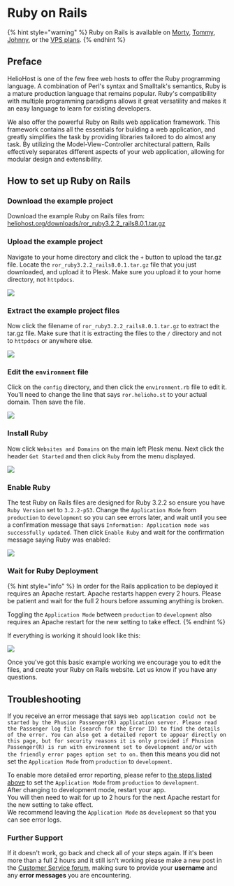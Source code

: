 # Ruby on Rails

{% hint style="warning" %}
Ruby on Rails is available on [Morty](../servers/virtual/morty.md), [Tommy](../servers/virtual/tommy.md), [Johnny](../servers/virtual/johnny.md), or the [VPS plans](https://heliohost.org/vps/).
{% endhint %}

## Preface

HelioHost is one of the few free web hosts to offer the Ruby programming language. A combination of Perl's syntax and Smalltalk's semantics, Ruby is a mature production language that remains popular. Ruby's compatibility with multiple programming paradigms allows it great versatility and makes it an easy language to learn for existing developers.

We also offer the powerful Ruby on Rails web application framework. This framework contains all the essentials for building a web application, and greatly simplifies the task by providing libraries tailored to do almost any task. By utilizing the Model-View-Controller architectural pattern, Rails effectively separates different aspects of your web application, allowing for modular design and extensibility.

## How to set up Ruby on Rails

### Download the example project

Download the example Ruby on Rails files from: [heliohost.org/downloads/ror_ruby3.2.2_rails8.0.1.tar.gz](https://heliohost.org/downloads/ror_ruby3.2.2_rails8.0.1.tar.gz)

### Upload the example project

Navigate to your home directory and click the `+` button to upload the tar.gz file. Locate the `ror_ruby3.2.2_rails8.0.1.tar.gz` file that you just downloaded, and upload it to Plesk. Make sure you upload it to your home directory, not `httpdocs`.

![](../.gitbook/assets/ror_upload.png)

### Extract the example project files

Now click the filename of `ror_ruby3.2.2_rails8.0.1.tar.gz` to extract the tar.gz file. Make sure that it is extracting the files to the `/` directory and not to `httpdocs` or anywhere else.

![](../.gitbook/assets/ror_extract.png)

### Edit the `environment` file

Click on the `config` directory, and then click the `environment.rb` file to edit it. You'll need to change the line that says `ror.helioho.st` to your actual domain. Then save the file.

![](../.gitbook/assets/ror_domain.png)

### Install Ruby

Now click `Websites and Domains` on the main left Plesk menu. Next click the header `Get Started` and then click `Ruby` from the menu displayed. 

![](../.gitbook/assets/ror_ruby.png)

### Enable Ruby

The test Ruby on Rails files are designed for Ruby 3.2.2 so ensure you have `Ruby Version` set to `3.2.2-p53`. Change the `Application Mode` from `production` to `development` so you can see errors later, and wait until you see a confirmation message that says `Information: Application mode was successfully updated`. Then click `Enable Ruby` and wait for the confirmation message saying Ruby was enabled:

![](../.gitbook/assets/ror_enable.png)

### Wait for Ruby Deployment

{% hint style="info" %}
In order for the Rails application to be deployed it requires an Apache restart. Apache restarts happen every 2 hours. Please be patient and wait for the full 2 hours before assuming anything is broken.

Toggling the `Application Mode` between `production` to `development` also requires an Apache restart for the new setting to take effect.
{% endhint %}

If everything is working it should look like this: 

![](../.gitbook/assets/ror_works.png)

Once you've got this basic example working we encourage you to edit the files, and create your Ruby on Rails website. Let us know if you have any questions.

## Troubleshooting

If you receive an error message that says `Web application could not be started by the Phusion Passenger(R) application server. Please read the Passenger log file (search for the Error ID) to find the details of the error. You can also get a detailed report to appear directly on this page, but for security reasons it is only provided if Phusion Passenger(R) is run with environment set to development and/or with the friendly error pages option set to on.` then this means you did not set the `Application Mode` from `production` to `development`.

To enable more detailed error reporting, please refer to [the steps listed above](#enable-ruby) to set the `Application Mode` from `production` to `development`.  
After changing to development mode, restart your app.  
You will then need to wait for up to 2 hours for the next Apache restart for the new setting to take effect.  
We recommend leaving the `Application Mode` as `development` so that you can see error logs.  

### Further Support 

If it doesn't work, go back and check all of your steps again. If it's been more than a full 2 hours and it still isn't working please make a new post in the [Customer Service forum](https://helionet.org/index/forum/45-customer-service/?do=add), making sure to provide your **username** and any **error messages** you are encountering.